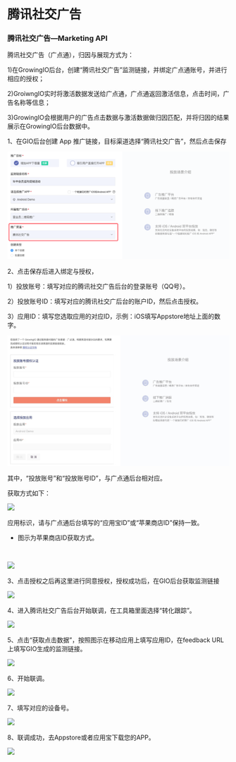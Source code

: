 # 腾讯社交广告

###  腾讯社交广告—Marketing API <a id="7-teng-xun-she-jiao-guang-gao-marketing-api"></a>

腾讯社交广告（广点通），归因与展现方式为：‌

1\)在GrowingIO后台，创建“腾讯社交广告”监测链接，并绑定广点通账号，并进行相应的授权；‌

2\)GroiwngIO实时将激活数据发送给广点通，广点通返回激活信息，点击时间，广告名称等信息；‌

3\)GrowingIO会根据用户的广告点击数据与激活数据做归因匹配，并将归因的结果展示在GrowingIO后台数据中。‌

1、在GIO后台创建 App 推广链接，目标渠道选择“腾讯社交广告”，然后点击保存‌

![](../../.gitbook/assets/image%20%28166%29.png)

2、点击保存后进入绑定与授权，‌

1）投放账号：填写对应的腾讯社交广告后台的登录账号（QQ号）。‌

2）投放账号ID：填写对应的腾讯社交广后台的账户ID，然后点击授权。‌

3）应用ID：填写您选取应用的对应ID，示例：iOS填写Appstore地址上面的数字。‌

![](../../.gitbook/assets/image%20%2880%29.png)

其中，“投放账号”和“投放账号ID”，与广点通后台相对应。‌

获取方式如下：‌

![](https://blobscdn.gitbook.com/v0/b/gitbook-28427.appspot.com/o/assets%2F-LGNxeGABUADKiTWTaEM%2F-LRQkXUuEuD5xER41iwA%2F-LRQsE1caJLiZwqN5Z1H%2Fimage.png?alt=media&token=5fbebb02-f520-435d-97e1-60db25a507bc)

应用标识，请与广点通后台填写的“应用宝ID”或“苹果商店ID”保持一致。‌

* 图示为苹果商店ID获取方式。

‌

![](https://blobscdn.gitbook.com/v0/b/gitbook-28427.appspot.com/o/assets%2F-LGNxeGABUADKiTWTaEM%2F-LRQkXUuEuD5xER41iwA%2F-LRQkdwds05hJHuw19rZ%2Fimage.png?alt=media&token=c93ef93f-5921-4310-a1a1-aba72cb33365)

3、点击授权之后再这里进行同意授权，授权成功后，在GIO后台获取监测链接‌

![](https://blobscdn.gitbook.com/v0/b/gitbook-28427.appspot.com/o/assets%2F-LGNxeGABUADKiTWTaEM%2F-LRQkXUuEuD5xER41iwA%2F-LRQkcMxpIjuQnlj6LnP%2Fimage.png?alt=media&token=c39a8174-0521-4587-832f-deef1ffa365e)

4、进入腾讯社交广告后台开始联调，在工具箱里面选择“转化跟踪”。‌

![](https://blobscdn.gitbook.com/v0/b/gitbook-28427.appspot.com/o/assets%2F-LGNxeGABUADKiTWTaEM%2F-LRQkXUuEuD5xER41iwA%2F-LRQkaShjg8W52eL9L-b%2Fimage.png?alt=media&token=ae247be7-1e91-4026-9b05-b72f958d7891)

5、点击“获取点击数据”，按照图示在移动应用上填写应用ID，在feedback URL上填写GIO生成的监测链接。‌

![](https://blobscdn.gitbook.com/v0/b/gitbook-28427.appspot.com/o/assets%2F-LGNxeGABUADKiTWTaEM%2F-LRQjWfPi27_KI29rnuM%2F-LRQjb-aikyoOQAZ1HaP%2Fimage.png?alt=media&token=a42ffc37-f15a-47bf-84e3-fb68c0dbe934)

6、开始联调。‌

![](https://blobscdn.gitbook.com/v0/b/gitbook-28427.appspot.com/o/assets%2F-LGNxeGABUADKiTWTaEM%2F-LRQjWfPi27_KI29rnuM%2F-LRQj_IlBBNx-6cRsNSC%2Fimage.png?alt=media&token=4002ca9f-18ec-48f2-ab9d-4302ffa74d17)

7、填写对应的设备号。‌

![](https://blobscdn.gitbook.com/v0/b/gitbook-28427.appspot.com/o/assets%2F-LGNxeGABUADKiTWTaEM%2F-LRQid00mZKBhPNo-Go3%2F-LRQj827zov8vmhfTJHe%2Fimage.png?alt=media&token=bd02bbdc-8f4f-4d98-ab35-d6d161ce4388)

8、联调成功，去Appstore或者应用宝下载您的APP。

![](https://blobscdn.gitbook.com/v0/b/gitbook-28427.appspot.com/o/assets%2F-LGNxeGABUADKiTWTaEM%2F-LRQid00mZKBhPNo-Go3%2F-LRQixJgnlvkJ8zfqNdA%2Fimage.png?alt=media&token=0a829cfd-9360-40bd-a506-a28844a03d98)


